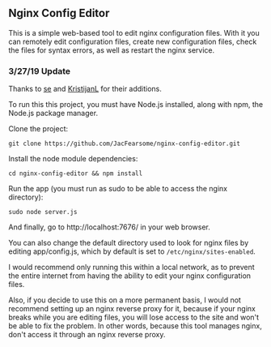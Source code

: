 ## Nginx Config Editor
This is a simple web-based tool to edit nginx configuration files.  With it you can remotely edit configuration files, create new configuration files, check the files for syntax errors, as well as restart the nginx service.

### 3/27/19 Update ###
Thanks to [se](https://github.com/se) and [KristijanL](https://github.com/KristijanL) for their additions.

To run this this project, you must have Node.js installed, along with npm, the Node.js package manager.

Clone the project:

`git clone https://github.com/JacFearsome/nginx-config-editor.git`

Install the node module dependencies:

`cd nginx-config-editor && npm install`

Run the app (you must run as sudo to be able to access the nginx directory):

`sudo node server.js`

And finally, go to http://localhost:7676/ in your web browser.

You can also change the default directory used to look for nginx files by editing app/config.js, which by default is set to `/etc/nginx/sites-enabled`.

I would recommend only running this within a local network, as to prevent the entire internet from having the ability to edit your nginx configuration files.

Also, if you decide to use this on a more permanent basis, I would not recommend setting up an nginx reverse proxy for it, because if your nginx breaks while you are editing files, you will lose access to the site and won't be able to fix the problem.  In other words, because this tool manages nginx, don't access it through an nginx reverse proxy.